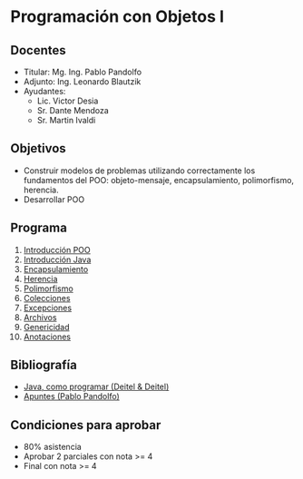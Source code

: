 # Programación con Objetos I

## Docentes

* Titular: Mg. Ing. Pablo Pandolfo
* Adjunto: Ing. Leonardo Blautzik
* Ayudantes:
  * Lic. Victor Desia
  * Sr. Dante Mendoza
  * Sr. Martin Ivaldi

## Objetivos

* Construir modelos de problemas utilizando correctamente los fundamentos del POO: objeto-mensaje, encapsulamiento, polimorfismo, herencia.
* Desarrollar POO

## Programa

1. [Introducción POO](doc/intro-poo.md)
1. [Introducción Java](doc/intro-java.md)
1. [Encapsulamiento](doc/encapsulamiento.md)
1. [Herencia](doc/herencia.md)
1. [Polimorfismo](doc/polimorfismo.md)
1. [Colecciones](doc/colecciones.md)
1. [Excepciones](doc/excepciones.md)
1. [Archivos](doc/archivos.md)
1. [Genericidad](doc/genericidad.md)
1. [Anotaciones](doc/anotaciones.md)

## Bibliografía

* [Java, como programar (Deitel & Deitel)](biblio/)
* [Apuntes (Pablo Pandolfo)](doc/)

## Condiciones para aprobar

* 80% asistencia
* Aprobar 2 parciales con nota >= 4
* Final con nota >= 4
